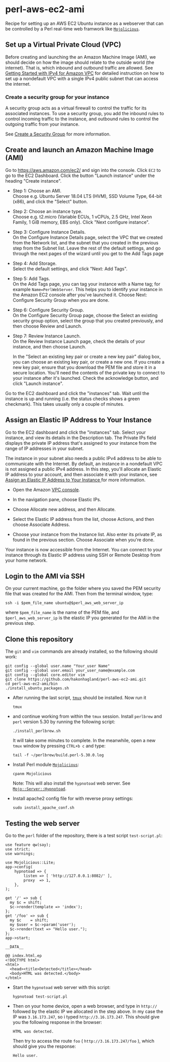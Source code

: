 # perl-aws-ec2-ami

Recipe for setting up an AWS EC2 Ubuntu instance as a webserver that can be
controlled by a Perl real-time web framwork like [`Mojolicious`](https://metacpan.org/pod/Mojolicious). 

## Set up a Virtual Private Cloud (VPC)

Before creating and launching the an Amazon Machine Image (AMI), we
should decide on how the image should relate to the outside world (the
internet). That is,  which inbound and outbound traffic are allowed.
See
[Getting Started with IPv4 for Amazon VPC](https://docs.aws.amazon.com/vpc/latest/userguide/getting-started-ipv4.html) for
detailed instruction on how to set up a nondefault VPC with a single
IPv4 public subnet that can access the internet.

### Create a security group for your instance

A security group acts as a virtual firewall to control the traffic for
its associated instances. To use a security group, you add the inbound
rules to control incoming traffic to the instance, and outbound rules
to control the outgoing traffic from your instance.  

See
[Create a Security Group](https://docs.aws.amazon.com/vpc/latest/userguide/getting-started-ipv4.html#getting-started-create-security-group) for
more information.


## Create and launch an Amazon Machine Image (AMI)
 
Go to https://aws.amazon.com/ec2/ and sign into the console. Click `EC2`
to go to the EC2 Dashboard. Click the button "Launch instance" under
the heading "Create instance".

- Step 1: Choose an AMI.  
Choose e.g. Ubuntu Server 18.04 LTS (HVM), SSD Volume Type, 64-bit (x86), and click the
"Select" button.

- Step 2: Choose an instance type.  
Choose e.g.
t2.micro (Variable ECUs, 1 vCPUs, 2.5 GHz, Intel Xeon Family, 1 GiB memory, EBS only). 
Click "Next configure instance".

- Step 3: Configure Instance Details.  
On the Configure Instance Details page, select the VPC that we 
created from the Network list, and the subnet that you created in the
previous step from the Subnet
list. Leave the rest of the default settings, and go through the next
pages of the wizard until you get to the Add Tags page 

- Step 4: Add Storage.  
Select the default settings, and click "Next: Add Tags".

- Step 5: Add Tags.  
On the Add Tags page, you can tag your instance with a Name tag; for
example `Name=PerlWebServer`. This helps you to identify your instance in
the Amazon EC2 console after you've launched it. Choose Next:
Configure Security Group when you are done. 

- Step 6: Configure Security Group.  
On the Configure Security Group page, choose the Select an existing security group
option, select the group that you created previously, and
then choose Review and Launch. 

- Step 7: Review Instance Launch.  
On the Review Instance Launch page, check the details of your
instance, and then choose Launch. 
  
    In the "Select an existing key pair or create a new key pair" dialog
box, you can choose an existing key pair, or create a new one. If you
create a new key pair, ensure that you download the PEM file and store it
in a secure location. You'll need the contents of the private key to
connect to your instance after it's launched. Check the acknowledge
button, and click "Launch instance".

Go to the EC2 dashboard and click the "instances" tab. Wait until the
instance is up and running (i.e. the status checks shows a green
checkmark). This takes usually only a couple of minutes.

## Assign an Elastic IP Address to Your Instance

Go to the EC2 dashboard and click the "instances" tab. 
Select your instance, and view its details in the Description tab. The
Private IPs field displays the private IP address that's assigned to
your instance from the range of IP addresses in your subnet. 

The instance in your subnet also needs a public IPv4 address
to be able to communicate with the Internet. By default, an instance
in a nondefault VPC is not assigned a public IPv4 address. In this
step, you'll allocate an Elastic IP address to your account, and then
associate it with your instance, see [Assign an Elastic IP Address to Your Instance
](https://docs.aws.amazon.com/vpc/latest/userguide/getting-started-ipv4.html#getting-started-assign-eip) for
more information.

- Open the Amazon [VPC console](https://console.aws.amazon.com/vpc/).

- In the navigation pane, choose Elastic IPs.

- Choose Allocate new address, and then Allocate.

- Select the Elastic IP address from the list, choose Actions, and
  then choose Associate Address. 

- Choose your instance from the Instance list. Also enter its private
  IP, as found in the previous section. Choose Associate when you're done.

Your instance is now accessible from the Internet. You can connect to
your instance through its Elastic IP address using SSH or Remote
Desktop from your home network. 

## Login to the AMI via SSH

On your current machine, go the folder where you saved the PEM
security file that was created for the AMI. Then from the terminal
window, type:

```
ssh -i $pem_file_name ubuntu@$perl_aws_web_server_ip
```

where `$pem_file_name` is the name of the PEM file, and
`$perl_aws_web_server_ip` is the elastic IP you generated for the AMI
in the previous step.

## Clone this repository

The `git` and `vim` commands are already installed, so the following should work:

```
git config --global user.name "Your_user Name"
git config --global user.email your_user_name@example.com
git config --global core.editor vim
git clone https://github.com/hakonhagland/perl-aws-ec2-ami.git
cd perl-aws-ec2-ami/bin
./install_ubuntu_packages.sh
```

- After running the last
   script, [`tmux`](https://github.com/tmux/tmux/wiki) should be
   installed. Now run it   
   ```
   tmux
   ```
- and continue working from within the `tmux` session. Install
`perlbrew` and `perl` version 5.30 by running the following script:   

   ```
   ./install_perlbrew.sh
   ```
   It will take some minutes to complete. In the meanwhile, open a new
   `tmux` window by pressing `CTRL+b c` and type:   
   ```
   tail -f ~/perlbrew/build.perl-5.30.0.log
   ```
- Install Perl
   module [`Mojolicious`](https://metacpan.org/pod/Mojolicious):  
    ``` 
    cpanm Mojolicious
   ```
   Note: This will also install the `hypnotoad` web server. See 
   [`Mojo::Server::Hypnotoad`](https://metacpan.org/pod/Mojo::Server::Hypnotoad).
   
- Install apache2 config file for with reverse proxy settings:  
   ```
   sudo install_apache_conf.sh
   ```

## Testing the web server

Go to the `perl` folder of the repository, there is a test script
`test-script.pl`:

```
use feature qw(say);
use strict;
use warnings;

use Mojolicious::Lite;
app->config(
    hypnotoad => {
        listen => [ 'http://127.0.0.1:8082/' ],
        proxy  => 1,
    },
);
 
get '/' => sub {
  my $c = shift;
  $c->render(template => 'index');
};
get '/foo' => sub {
  my $c    = shift;
  my $user = $c->param('user');
  $c->render(text => "Hello user.");
};
app->start;

__DATA__
 
@@ index.html.ep
<!DOCTYPE html>
<html>
  <head><title>Detected</title></head>
  <body>HTML was detected.</body>
</html>
```
 
- Start the `hypnotoad` web server with this script:  
    ```
    hypnotoad test-script.pl 
    ```
- Then on your home device, open a web browser, and type in `http://`
  followed by the elastic IP we allocated in the step above. In my
  case the IP was `3.16.173.247`, so i typed `http://3.16.173.247`.
  This should give you the following response in the browser:  
  ```
  HTML was detected.
  ```
  Then try to access the route `foo` ( `http://3.16.173.247/foo` ),
  which should give you the response:  
  ```
  Hello user.
  ```

